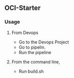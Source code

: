 ## OCI-Starter

### Usage 

1) From Devops 
    - Go to the Devops Project
    - Go to pipelin.
    - Run the pipeline

2) From the command line, 
    - Run build.sh
 